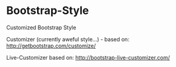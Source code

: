 Bootstrap-Style
===============

Customized Bootstrap Style

Customizer (currently aweful style...) - based on:
http://getbootstrap.com/customize/

Live-Customizer based on:
http://bootstrap-live-customizer.com/


